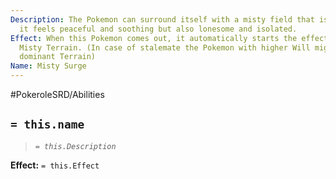 ```yaml
---
Description: The Pokemon can surround itself with a misty field that is eerily quiet,
  it feels peaceful and soothing but also lonesome and isolated.
Effect: When this Pokemon comes out, it automatically starts the effects of the Move
  Misty Terrain. (In case of stalemate the Pokemon with higher Will might keep the
  dominant Terrain)
Name: Misty Surge
---
```


#PokeroleSRD/Abilities

## `= this.name`

> *`= this.Description`*

**Effect:** `= this.Effect`
